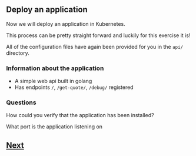 ## Deploy an application

Now we will deploy an application in Kubernetes. 

This process can be pretty straight forward and luckily for this exercise it is!

All of the configuration files have again been provided for you in the `api/` directory. 

### Information about the application

- A simple web api built in golang
- Has endpoints `/`, `/get-quote/`, `/debug/` registered

### Questions

How could you verify that the application has been installed?

What port is the application listening on

## [Next](expose.md)